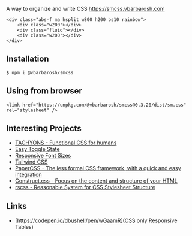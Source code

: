 A way to organize and write CSS https://smcss.vbarbarosh.com

    <div class="abs-f ma hsplit w800 h200 bs10 rainbow">
        <div class="w200"></div>
        <div class="fluid"></div>
        <div class="w200"></div>
    </div>

## Installation

    $ npm i @vbarbarosh/smcss

## Using from browser

    <link href="https://unpkg.com/@vbarbarosh/smcss@0.3.20/dist/sm.css" rel="stylesheet" />

## Interesting Projects

* [TACHYONS - Functional CSS for humans](https://github.com/tachyons-css/tachyons/)
* [Easy Toggle State](https://twikito.github.io/easy-toggle-state)
* [Responsive Font Sizes](https://github.com/MartijnCuppens/rfs)
* [Tailwind CSS](https://github.com/tailwindcss/tailwindcss)
* [PaperCSS - The less formal CSS framework, with a quick and easy integration](https://github.com/papercss/papercss)
* [Construct.css - Focus on the content and structure of your HTML](https://github.com/t7/construct.css/)
* [rscss - Reasonable System for CSS Stylesheet Structure](https://github.com/rstacruz/rscss)

## Links

* [https://codepen.io/dbushell/pen/wGaamR](CSS only Responsive Tables)
